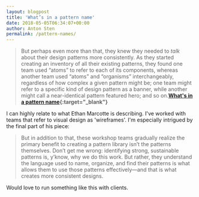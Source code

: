 ```yaml
---
layout: blogpost
title: 'What’s in a pattern name'
date: 2018-05-05T06:34:07+00:00
author: Anton Sten
permalink: /pattern-names/
---
```


>But perhaps even more than that, they knew they needed to _talk_ about their design patterns more consistently. As they started creating an inventory of all their existing patterns, they found one team used “atoms” to refer to each of its components, whereas another team used “atoms” and “organisms” interchangeably, regardless of how complex a given pattern might be; one team might refer to a specific kind of design pattern as a banner, while another might call a near-identical pattern featured hero; and so on.**[What's in a pattern name](https://ethanmarcotte.com/wrote/whats-in-a-pattern-name/){:target="_blank"}**

I can highly relate to what Ethan Marcotte is describing. I've worked with teams that refer to visual design as 'wireframes'. I'm especially intrigued by the final part of his piece: 

>But in addition to that, these workshop teams gradually realize the primary benefit to creating a pattern library isn’t the patterns themselves. Don’t get me wrong: identifying strong, sustainable patterns is, y’know, why we do this work. But rather, they understand the language used to name, organize, and find their patterns is what allows them to use those patterns effectively—and that is what creates more consistent designs.

Would love to run something like this with clients. 